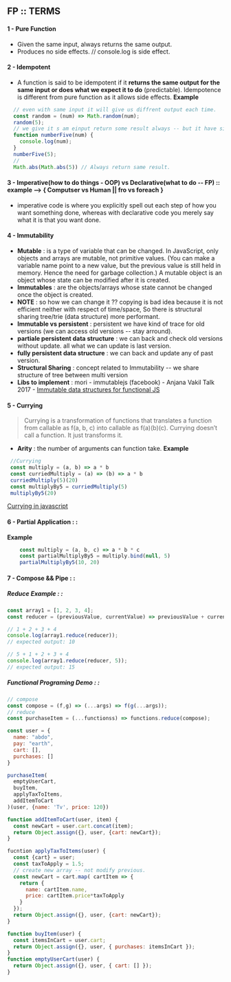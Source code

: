 ## FP :: TERMS
#### 1 - Pure Function  
  - Given the same input, always returns the same output.
  - Produces no side effects. // console.log is side effect.
#### 2 - Idempotent
  - A function is said to be idempotent if it **returns the same output for the same input or does what we expect it to do** (predictable). Idempotence is different from pure function as it allows side effects.
**Example**
```js
  // even with same input it will give us diffrent output each time.
  const random = (num) => Math.random(num);
  random(5);
  // we give it s am einput return some result always -- but it have side effect.
  function numberFive(num) {
    console.log(num);
  }
  numberFive(5);
  //
  Math.abs(Math.abs(5)) // Always return same result.
```
#### 3 - Imperative(how to do things - OOP) vs Declarative(what to do -- FP) :: example --> { Computser vs Human || fro vs foreach } 
  - imperative code is where you explicitly spell out each step of how you want something done, whereas with declarative code you merely say what it is that you want done.
#### 4 - Immutability
   - **Mutable** : is a type of variable that can be changed. In JavaScript, only objects and arrays are mutable, not primitive values. (You can make a variable name point to a new value, but the previous value is still held in memory. Hence the need for garbage collection.) A mutable object is an object whose state can be modified after it is created.
   - **Immutables** : are the objects/arrays whose state cannot be changed once the object is created.
   - **NOTE** : so how we can change it ?? copying is bad idea because it is not efficient neither with respect of time/space, So there is structural sharing tree/trie (data structure) more performant.
  - **Immutable vs persistent** : persistent we have kind of trace for old versions (we can access old versions -- stay arround).
  - **partiale persistent data structure** : we can back and check old versions without update. all what we can update is last version.
  - **fully persistent data structure** : we can back and update any of past version.
  - **Structural Sharing** : concept related to Immutability -- we share structure of tree between multi version
  - **Libs to implement** : mori - immutablejs (facebook) - 
  Anjana Vakil Talk 2017 - [Immutable data structures for functional JS](https://www.youtube.com/watch?v=Wo0qiGPSV-s)
#### 5 - Currying
  > Currying is a transformation of functions that translates a function from callable as f(a, b, c) into callable as f(a)(b)(c).
    Currying doesn’t call a function. It just transforms it.
   
 - **Arity** : the number of arguments can function take.
 **Example**
  ```js 
   //Currying
   const multiply = (a, b) => a * b
   const curriedMultiply = (a) => (b) => a * b
   curriedMultiply(5)(20)
   const multiplyBy5 = curriedMultiply(5)
   multiplyBy5(20)
```
[Currying in javascript](https://dev.to/cglikpo/currying-in-javascript-1jke)
   
#### 6 - Partial Application : :

**Example**
```js
    const multiply = (a, b, c) => a * b * c
    const partialMultiplyBy5 = multiply.bind(null, 5)
    partialMultiplyBy5(10, 20)
 ```
#### 7 - Compose && Pipe : :

##### Reduce Example : :
```js
const array1 = [1, 2, 3, 4];
const reducer = (previousValue, currentValue) => previousValue + currentValue;

// 1 + 2 + 3 + 4
console.log(array1.reduce(reducer));
// expected output: 10

// 5 + 1 + 2 + 3 + 4
console.log(array1.reduce(reducer, 5));
// expected output: 15
```

##### Functional Programing Demo : :

```js
// compose
const compose = (f,g) => (...args) => f(g(...args));
// reduce
const purchaseItem = (...functionss) => functions.reduce(compose);

const user = {
  name: "abdo",
  pay: "earth",
  cart: [],
  purchases: []
}

purchaseItem(
  emptyUserCart,
  buyItem,
  applyTaxToItems,
  addItemToCart
)(user, {name: 'Tv', price: 120})

function addItemToCart(user, item) {
  const newCart = user.cart.concat(item);
  return Object.assign({}, user, {cart: newCart});
}

fucntion applyTaxToItems(user) {
  const {cart} = user;
  const taxToApply = 1.5;
  // create new array -- not modify previous.
  const newCart = cart.map( cartItem => {
    return {
      name: cartItem.name,
      price: cartItem.price*taxToApply
    }
  });
  return Object.assign({}, user, {cart: newCart});
}

function buyItem(user) { 
  const itemsInCart = user.cart;
  return Object.assign({}, user, { purchases: itemsInCart });
}
function emptyUserCart(user) { 
  return Object.assign({}, user, { cart: [] });
}
```
